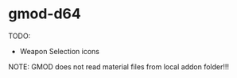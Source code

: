 # gmod-d64

TODO: 
- Weapon Selection icons

NOTE: GMOD does not read material files from local addon folder!!!